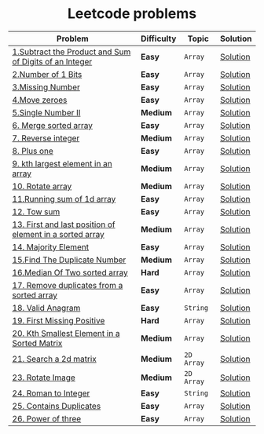 <div align = "center">

# Leetcode problems

| Problem                                                                                                                                           | Difficulty | Topic   | Solution                                                                                 |
| ------------------------------------------------------------------------------------------------------------------------------------------------- | ---------- | ------- | ---------------------------------------------------------------------------------------- |
| [1.Subtract the Product and Sum of Digits of an Integer](https://leetcode.com/problems/subtract-the-product-and-sum-of-digits-of-an-integer) | **Easy**   | `Array` | [Solution](../LeetCode/Arrays/001.Subtract_the_Product_and_Sum_of_Digits_of_an_Integer.cpp) |
| [2.Number of 1 Bits](https://leetcode.com/problems/number-of-1-bits/description/) | **Easy**   | `Array` | [Solution](../LeetCode/Arrays/002.Number_of_1Bits.cpp) |
| [3.Missing Number](https://leetcode.com/problems/missing-number/description/) | **Easy**   | `Array` | [Solution](../LeetCode/Arrays/003.Missing_Number.cpp) |
| [4.Move zeroes](https://leetcode.com/problems/move-zeroes/description/) | **Easy**   | `Array` | [Solution](../LeetCode/Arrays/004._Move_Zeroes.cpp) |
| [5.Single Number II](https://leetcode.com/problems/single-number-ii/description/) | **Medium**   | `Array` | [Solution](../LeetCode/Arrays/005.Single_Number_II.cpp) |
| [6. Merge sorted array](https://leetcode.com/problems/merge-sorted-array/description/) | **Easy**   | `Array` | [Solution](../LeetCode/Arrays/006.Merge_Sorted_Array.cpp) |
| [7. Reverse integer](https://leetcode.com/problems/reverse-integer/description/) | **Medium**   | `Array` | [Solution](../LeetCode/Arrays/007.Reverse_Integer.cpp) |
| [8. Plus one](https://leetcode.com/problems/plus-one/description/) | **Easy**   | `Array` | [Solution](../LeetCode/Arrays/008%2CPlus_one.cpp) |
| [9. kth largest element in an array](https://leetcode.com/problems/kth-largest-element-in-an-array/description/) | **Medium**   | `Array` | [Solution](../LeetCode/Arrays/009.kth_largest_element_in_an_array.cpp) |
| [10. Rotate array](https://leetcode.com/problems/rotate-array/description/) | **Medium**   | `Array` | [Solution](../LeetCode/Arrays/010.Rotate_array.cpp) |
| [11.Running sum of 1d array](https://leetcode.com/problems/running-sum-of-1d-array/description/) | **Easy**   | `Array` | [Solution](../LeetCode/Arrays/011.Running_Sum_of_1d_Array.cpp) |
| [12. Tow sum](https://leetcode.com/problems/two-sum/description/) | **Easy**   | `Array` | [Solution](../LeetCode/Arrays/012.Two_Sum.cpp) |
| [13. First and last position of element in a sorted array](https://leetcode.com/problems/find-first-and-last-position-of-element-in-sorted-array/description/) | **Medium**   | `Array` | [Solution](../LeetCode/Arrays/013.Find_First_and_Last_Position_of_Element_in_Sorted_Array.cpp) |
| [14. Majority Element](https://leetcode.com/problems/majority-element/description/) | **Easy**   | `Array` | [Solution](../LeetCode/Arrays/014.Majority_element.cpp) |
| [15.Find The Duplicate Number](https://leetcode.com/problems/find-the-duplicate-number/description/) | **Medium**   | `Array` | [Solution](../LeetCode/Arrays/015.Find_the_Duplicate_Number.cpp) |
| [16.Median Of Two sorted array ](https://leetcode.com/problems/median-of-two-sorted-arrays/description/) | **Hard**   | `Array` | [Solution](../LeetCode/Arrays/016.Median_of_Two_Sorted_Arrays.cpp) |
| [17. Remove duplicates from a sorted array ](https://leetcode.com/problems/remove-duplicates-from-sorted-array/description/) | **Easy**   | `Array` | [Solution](../LeetCode/Arrays/017.Remove_Duplicates_from%20_Array.cpp) |
| [18. Valid Anagram ](https://leetcode.com/problems/valid-anagram/description/) | **Easy**   | `String` | [Solution](../LeetCode/Arrays/018.Valid_Anagram.cpp) |
| [19. First Missing Positive ](https://leetcode.com/problems/first-missing-positive/description/) | **Hard**   | `Array` | [Solution](../LeetCode/Arrays/019.First_Missing_positive.cpp) |
| [20. Kth Smallest Element in a Sorted Matrix ](https://leetcode.com/problems/kth-smallest-element-in-a-sorted-matrix/description/) | **Medium**   | `Array` | [Solution](../LeetCode/Arrays/020.Kth_Smallest_Element_in_a_Sorted_Matrix.cpp) |
| [21. Search a 2d matrix ](https://leetcode.com/problems/search-a-2d-matrix/description/) | **Medium**   | `2D Array` | [Solution](../LeetCode/Arrays/021.Search_a_2D_Matrix.cpp) |
| [23. Rotate Image ](https://leetcode.com/problems/rotate-image/description/) | **Medium**   | `2D Array` | [Solution](../LeetCode/Arrays/023.Rotate_Image.cpp) |
| [24. Roman to Integer](https://leetcode.com/problems/roman-to-integer/description/) | **Easy**   | `String` | [Solution](../LeetCode/Arrays/024.Roman_to_Integer.cpp) |
| [25. Contains Duplicates](https://leetcode.com/problems/contains-duplicate/description/) | **Easy**   | `Array` | [Solution](../LeetCode/Arrays/025.Contains_Duplicate.cpp) |
| [26. Power of three](https://leetcode.com/problems/power-of-two/description/) | **Easy**   | `Array` | [Solution](../LeetCode/Arrays/026.Power_of_Two.cpp) |


</div>
